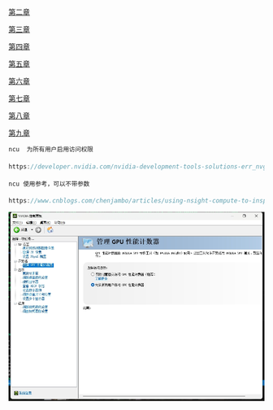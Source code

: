 [第二章](./doc/02.md)

[第三章](./doc/03.md)

[第四章](./doc/04.md)

[第五章](./doc/05.md)

[第六章](./doc/06.md)

[第七章](./doc/07.md)

[第八章](./doc/08.md)

[第九章](./doc/09.md)

```c++
ncu  为所有用户启用访问权限

https://developer.nvidia.com/nvidia-development-tools-solutions-err_nvgpuctrperm-permission-issue-performance-counters

ncu 使用参考，可以不带参数

https://www.cnblogs.com/chenjambo/articles/using-nsight-compute-to-inspect-your-kernels.html#:~:text=Nsight%20C
```
![](./images/ncu_1.jpg)